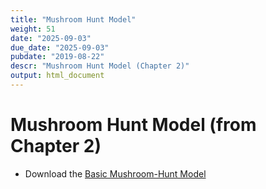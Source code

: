 ```yaml
---
title: "Mushroom Hunt Model"
weight: 51
date: "2025-09-03"
due_date: "2025-09-03"
pubdate: "2019-08-22"
descr: "Mushroom Hunt Model (Chapter 2)"
output: html_document
---
```

# Mushroom Hunt Model (from Chapter 2)
 
* Download the 
  [Basic Mushroom-Hunt Model](/models/class_05/basic_mushroom_hunt.nlogo)
